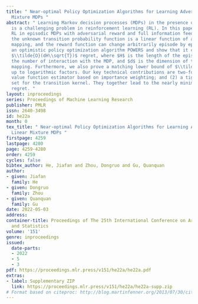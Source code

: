 ```yaml
---
title: " Near-optimal Policy Optimization Algorithms for Learning Adversarial Linear
  Mixture MDPs "
abstract: " Learning Markov decision processes (MDPs) in the presence of the adversary
  is a challenging problem in reinforcement learning (RL). In this paper, we study
  RL in episodic MDPs with adversarial reward and full information feedback, where
  the unknown transition probability function is a linear function of a given feature
  mapping, and the reward function can change arbitrarily episode by episode. We propose
  an optimistic policy optimization algorithm POWERS and show that it can achieve
  $\\tilde{O}(dH\\sqrt{T})$ regret, where $H$ is the length of the episode, $T$ is
  the number of interaction with the MDP, and $d$ is the dimension of the feature
  mapping. Furthermore, we also prove a matching lower bound of $\\tilde{\\Omega}(dH\\sqrt{T})$
  up to logarithmic factors. Our key technical contributions are two-fold: (1) a new
  value function estimator based on importance weighting; and (2) a tighter confidence
  set for the transition kernel. They together lead to the nearly minimax optimal
  regret. "
layout: inproceedings
series: Proceedings of Machine Learning Research
publisher: PMLR
issn: 2640-3498
id: he22a
month: 0
tex_title: " Near-optimal Policy Optimization Algorithms for Learning Adversarial
  Linear Mixture MDPs "
firstpage: 4259
lastpage: 4280
page: 4259-4280
order: 4259
cycles: false
bibtex_author: He, Jiafan and Zhou, Dongruo and Gu, Quanquan
author:
- given: Jiafan
  family: He
- given: Dongruo
  family: Zhou
- given: Quanquan
  family: Gu
date: 2022-05-03
address:
container-title: Proceedings of The 25th International Conference on Artificial Intelligence
  and Statistics
volume: '151'
genre: inproceedings
issued:
  date-parts:
  - 2022
  - 5
  - 3
pdf: https://proceedings.mlr.press/v151/he22a/he22a.pdf
extras:
- label: Supplementary ZIP
  link: https://proceedings.mlr.press/v151/he22a/he22a-supp.zip
# Format based on citeproc: http://blog.martinfenner.org/2013/07/30/citeproc-yaml-for-bibliographies/
---
```

